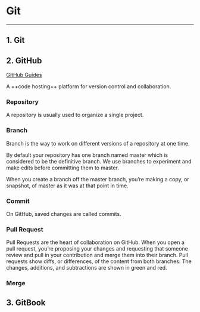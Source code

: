 <!--toc-->

# Git

---

## 1. Git





## 2. GitHub

[GitHub Guides](https://guides.github.com/activities/hello-world/)

A ++code hosting++ platform for version control and collaboration.

### Repository

A repository is usually used to organize a single project.

### Branch

Branch is the way to work on different versions of a repository at one time.

By default your repository has one branch named master which is considered to be the definitive branch. We use branches to experiment and make edits before committing them to master.

When you create a branch off the master branch, you’re making a copy, or snapshot, of master as it was at that point in time.

### Commit

On GitHub, saved changes are called commits.

### Pull Request

Pull Requests are the heart of collaboration on GitHub. When you open a pull request, you’re proposing your changes and requesting that someone review and pull in your contribution and merge them into their branch. Pull requests show diffs, or differences, of the content from both branches. The changes, additions, and subtractions are shown in green and red.

### Merge




## 3. GitBook



